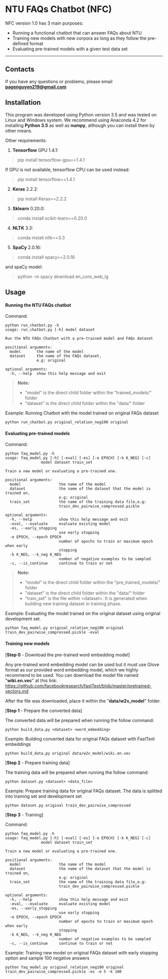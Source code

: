 **NTU FAQs Chatbot (NFC)**
================

NFC version 1.0 has 3 main purposes:
- Running a functional chatbot that can answer FAQs about NTU
- Training new models with new corpora as long as they follow the pre-defined format
- Evaluating pre-trained models with a given test data set

----------

Contacts
------------

If you have any questions or problems, please email **pagenguyen219@gmail.com**

Installation
---------------

This program was developed using Python version 3.5 and was tested on Linux and Windows system.
We recommend using Anaconda 4.2 for installing **Python 3.5** as well as **numpy**, although you can install them by other means.

Other requirements:

1. **Tensorflow** GPU 1.4.1:

> pip install tensorflow-gpu==1.4.1

If GPU is not available, tensorflow CPU can be used instead:
> pip install tensorflow==1.4.1

2. **Keras** 2.2.2:
> pip install Keras==2.2.2

3. **Sklearn** 0.20.0:
> conda install scikit-learn==0.20.0

4. **NLTK** 3.3:
> conda install nltk==3.3

5. **SpaCy** 2.0.16:
> conda install spacy==2.0.16

and spaCy model:
> python -m spacy download en_core_web_lg

Usage
---------

#### **Running the NTU FAQs chatbot**
Command:

    python run_chatbot.py -h
    usage: run_chatbot.py [-h] model dataset

    Run the NTU FAQs Chatbot with a pre-trained model and FAQs dataset
    
    positional arguments:
      model       the name of the model
      dataset     the name of the FAQs dataset,
                  e.g: original
    
    optional arguments:
      -h, --help  show this help message and exit

> **Note:**
> - "model" is the direct child folder within the "trained_models/" folder
> - "dataset" is the direct child folder within the "data/" folder 

Example: Running Chatbot with the model trained on original FAQs dataset

    python run_chatbot.py original_relation_neg100 original

#### **Evaluating pre-trained models**
Command:

    python faq_model.py -h
    usage: faq_model.py [-h] [-eval] [-es] [-e EPOCH] [-k K_NEG] [-c]
                    model dataset train_set
    
    Train a new model or evaluating a pre-trained one.
    
    positional arguments:
      model                 the name of the model
      dataset               the name of the dataset that the model is trained on,
                            e.g: original
      train_set             the name of the training data file,e.g:
                            train_dev_pairwise_compressed.pickle
    
    optional arguments:
      -h, --help            show this help message and exit
      -eval, --evaluate     evaluate existing model
      -es, --early_stopping
                            use early stopping
      -e EPOCH, --epoch EPOCH
                            number of epochs to train or maximum epoch when early
                            stopping
      -k K_NEG, --k_neg K_NEG
                            number of negative examples to be sampled
      -c, --is_continue     continue to train or not

> **Note:**
> - "model" is the direct child folder within the "pre_trained_models/" folder
> - "dataset" is the direct child folder within the "data/" folder
> - "train_set" is the file within \<dataset\>. It is generated when building new training dataset in training phase.

Example: Evaluating the model trained on the original dataset using original development set.

    python faq_model.py original_relation_neg100 original train_dev_pairwise_compressed.pickle -eval 

#### **Training new models**
[**Step 0** - Download the pre-trained word embedding model]

Any pre-trained word embedding model can be used but it must use Glove format as our provided word embedding model, which we highly recommend to be used. You can download the model file named "**wiki.en.vec**" at this link: https://github.com/facebookresearch/fastText/blob/master/pretrained-vectors.md

After the file was downloaded, place it within the "**data/w2v_model**" folder.

[**Step 1** - Prepare the converted data]

The converted data will be prepared when running the follow command:

    python build_data.py <dataset> <word_embedding> 

Example: Building converted data for original FAQs dataset with FastText embeddings
  
    python build_data.py original data/w2v_model/wiki.en.vec

[**Step 2** - Prepare training data]

The training data will be prepared when running the follow command:

    python dataset.py <dataset> <data_file> 

Example: Prepare training data for original FAQs dataset. The data is splitted into training set and development set

    python dataset.py original train_dev_pairwise_compressed

[**Step 3** - Training]

Command:

    python faq_model.py -h
    usage: faq_model.py [-h] [-eval] [-es] [-e EPOCH] [-k K_NEG] [-c]
                    model dataset train_set
    
    Train a new model or evaluating a pre-trained one.
    
    positional arguments:
      model                 the name of the model
      dataset               the name of the dataset that the model is trained on,
                            e.g: original
      train_set             the name of the training data file,e.g:
                            train_dev_pairwise_compressed.pickle
    
    optional arguments:
      -h, --help            show this help message and exit
      -eval, --evaluate     evaluate existing model
      -es, --early_stopping
                            use early stopping
      -e EPOCH, --epoch EPOCH
                            number of epochs to train or maximum epoch when early
                            stopping
      -k K_NEG, --k_neg K_NEG
                            number of negative examples to be sampled
      -c, --is_continue     continue to train or not

Example: Training new model on original FAQs dataset with early stopping option and sample 100 negative answers

    python faq_model.py original_relation_neg100 original train_dev_pairwise_compressed.pickle -es -e 5 -k 100
